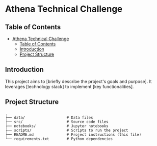 # Athena Technical Challenge

## Table of Contents
- [Athena Technical Challenge](#athena-technical-challenge)
  - [Table of Contents](#table-of-contents)
  - [Introduction](#introduction)
  - [Project Structure](#project-structure)

## Introduction

This project aims to [briefly describe the project's goals and purpose]. It leverages [technology stack] to implement [key functionalities].

## Project Structure

```plaintext
.
├── data/                   # Data files
├── src/                    # Source code files
├── notebooks/              # Jupyter notebooks
├── scripts/                # Scripts to run the project
├── README.md               # Project instructions (this file)
└── requirements.txt        # Python dependencies